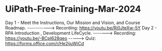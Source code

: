 # UiPath-Free-Training-Mar-2024

Day 1 - Meet the Instructions, Our Mission and Vision, and Course Roadmap. -----------> Recording: https://youtu.be/Ri0JteXw-5Y
Day 2 - RPA Introduction , Development LifeCycle. -------> Recording: https://youtu.be/-BCpI628qeo -----> Quiz: https://forms.office.com/r/He2ijuWiCd
